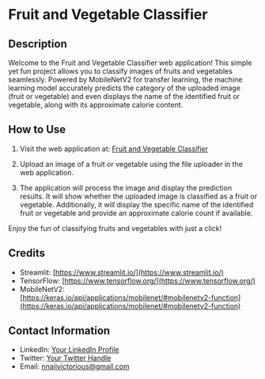 # Fruit and Vegetable Classifier

## Description

Welcome to the Fruit and Vegetable Classifier web application! This simple yet fun project allows you to classify images of fruits and vegetables seamlessly. Powered by MobileNetV2 for transfer learning, the machine learning model accurately predicts the category of the uploaded image (fruit or vegetable) and even displays the name of the identified fruit or vegetable, along with its approximate calorie content.

## How to Use

1. Visit the web application at: [Fruit and Vegetable Classifier](https://fruit-vegetable-classifier.streamlit.app/)

2. Upload an image of a fruit or vegetable using the file uploader in the web application.

3. The application will process the image and display the prediction results. It will show whether the uploaded image is classified as a fruit or vegetable. Additionally, it will display the specific name of the identified fruit or vegetable and provide an approximate calorie count if available.

Enjoy the fun of classifying fruits and vegetables with just a click!

## Credits

- Streamlit: [https://www.streamlit.io/](https://www.streamlit.io/)
- TensorFlow: [https://www.tensorflow.org/](https://www.tensorflow.org/)
- MobileNetV2: [https://keras.io/api/applications/mobilenet/#mobilenetv2-function](https://keras.io/api/applications/mobilenet/#mobilenetv2-function)

## Contact Information

- LinkedIn: [Your LinkedIn Profile](https://www.linkedin.com/in/victory-nnaji-8186231b7/)
- Twitter: [Your Twitter Handle](https://twitter.com/SaxVictory)
- Email: nnajivictorious@gmail.com
